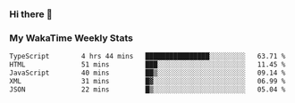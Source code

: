 ### Hi there 👋

<!--
**royschrauwen/royschrauwen** is a ✨ _special_ ✨ repository because its `README.md` (this file) appears on your GitHub profile.

Here are some ideas to get you started:

- 🔭 I’m currently working on ...
- 🌱 I’m currently learning ...
- 👯 I’m looking to collaborate on ...
- 🤔 I’m looking for help with ...
- 💬 Ask me about ...
- 📫 How to reach me: ...
- 😄 Pronouns: ...
- ⚡ Fun fact: ...
-->


### My WakaTime Weekly Stats
<!--START_SECTION:waka-->

```txt
TypeScript        4 hrs 44 mins   ████████████████░░░░░░░░░   63.71 %
HTML              51 mins         ███░░░░░░░░░░░░░░░░░░░░░░   11.45 %
JavaScript        40 mins         ██▒░░░░░░░░░░░░░░░░░░░░░░   09.14 %
XML               31 mins         █▓░░░░░░░░░░░░░░░░░░░░░░░   06.99 %
JSON              22 mins         █▒░░░░░░░░░░░░░░░░░░░░░░░   05.04 %
```

<!--END_SECTION:waka-->
